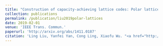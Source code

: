 ```yaml
---
title: "Construction of capacity-achieving lattice codes: Polar lattices"
collection: publications
permalink: /publication/liu2019polar-lattices
date: 2019-02-01
venue: 'IEEE Trans. Commun.'
paperurl: 'http://arxiv.org/abs/1411.0187'
citation: 'Ling Liu, Yanfei Yan, Cong Ling, Xiaofu Wu. "<a href="http://arxiv.org/abs/1411.0187">Construction of capacity-achieving lattice codes: Polar lattices</a>", <i>IEEE Trans. Commun.</i>, vol. 67, pp. 915-928, Feb. 2019.'
---
```

